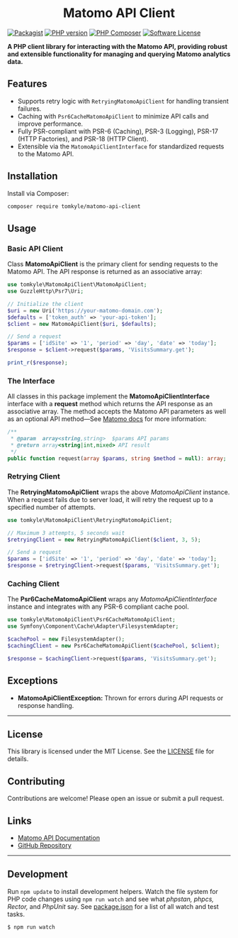 <h1 align="center">Matomo API Client</h1>

[![Packagist](https://img.shields.io/packagist/v/tomkyle/matomo-api-client.svg?style=flat)](https://packagist.org/packages/tomkyle/matomo-api-client )
[![PHP version](https://img.shields.io/packagist/php-v/tomkyle/matomo-api-client.svg)](https://packagist.org/packages/tomkyle/matomo-api-client )
[![PHP Composer](https://github.com/tomkyle/matomo-api-client/actions/workflows/php.yml/badge.svg)](https://github.com/tomkyle/matomo-api-client/actions/workflows/php.yml)
[![Software License](https://img.shields.io/badge/license-MIT-brightgreen.svg)](LICENSE)

**A PHP client library for interacting with the Matomo API, providing robust and extensible functionality for managing and querying Matomo analytics data.**

## Features

- Supports retry logic with `RetryingMatomoApiClient` for handling transient failures.
- Caching with `Psr6CacheMatomoApiClient` to minimize API calls and improve performance.
- Fully PSR-compliant with PSR-6 (Caching), PSR-3 (Logging), PSR-17 (HTTP Factories), and PSR-18 (HTTP Client).
- Extensible via the `MatomoApiClientInterface` for standardized requests to the Matomo API.

## Installation

Install via Composer:

```bash
composer require tomkyle/matomo-api-client
```

## Usage

### Basic API Client

Class **MatomoApiClient** is the primary client for sending requests to the Matomo API. The API response is returned as an associative array:

```php
use tomkyle\MatomoApiClient\MatomoApiClient;
use GuzzleHttp\Psr7\Uri;

// Initialize the client
$uri = new Uri('https://your-matomo-domain.com');
$defaults = ['token_auth' => 'your-api-token'];
$client = new MatomoApiClient($uri, $defaults);

// Send a request
$params = ['idSite' => '1', 'period' => 'day', 'date' => 'today'];
$response = $client->request($params, 'VisitsSummary.get');

print_r($response);
```

### The Interface

All classes in this package implement the **MatomoApiClientInterface** interface with a **request** method which returns the API response as an associative array. The method accepts the Matomo API parameters as well as an optional API method—See [Matomo docs](https://developer.matomo.org/api-reference/reporting-api) for more information:

```php
/**
 * @param  array<string,string>  $params API params
 * @return array<string|int,mixed> API result
 */
public function request(array $params, string $method = null): array;
```

### Retrying Client

The **RetryingMatomoApiClient** wraps the above *MatomoApiClient* instance. When a request fails due to server load, it will retry the request up to a specified number of attempts.

```php
use tomkyle\MatomoApiClient\RetryingMatomoApiClient;

// Maximum 3 attempts, 5 seconds wait
$retryingClient = new RetryingMatomoApiClient($client, 3, 5); 

// Send a request
$params = ['idSite' => '1', 'period' => 'day', 'date' => 'today'];
$response = $retryingClient->request($params, 'VisitsSummary.get');
```

### Caching Client

The **Psr6CacheMatomoApiClient** wraps any *MatomoApiClientInterface* instance and integrates with any PSR-6 compliant cache pool.

```php
use tomkyle\MatomoApiClient\Psr6CacheMatomoApiClient;
use Symfony\Component\Cache\Adapter\FilesystemAdapter;

$cachePool = new FilesystemAdapter();
$cachingClient = new Psr6CacheMatomoApiClient($cachePool, $client);

$response = $cachingClient->request($params, 'VisitsSummary.get');
```

## Exceptions

- **MatomoApiClientException:** Thrown for errors during API requests or response handling.

---

## License

This library is licensed under the MIT License. See the [LICENSE](LICENSE) file for details.

## Contributing

Contributions are welcome! Please open an issue or submit a pull request.

## Links

- [Matomo API Documentation](https://developer.matomo.org/api-reference/reporting-api)
- [GitHub Repository](https://github.com/tomkyle/matomo-api-client)

---

## Development

Run `npm update` to install development helpers. Watch the file system for PHP code changes using `npm run watch` and see what *phpstan, phpcs, Rector,* and *PhpUnit* say. See [package.json](package.json) for a list of all watch and test tasks.

```bash
$ npm run watch
```





